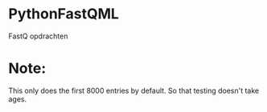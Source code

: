 # PythonFastQML
FastQ opdrachten

# Note:
This only does the first 8000 entries by default.
So that testing doesn't take ages.
